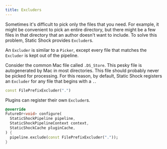 ```yaml
---
title: Excluders
---
```

Sometimes it's difficult to pick only the files that you need. For example,
it might be convenient to pick an entire directory, but there might be a few
files in that directory that an author doesn't want to include. To solve this
problem, Static Shock provides `Excluder`s.

An `Excluder` is similar to a `Picker`, except every file that matches the
`Excluder` is kept out of the pipeline.

Consider the common Mac file called `.DS_Store`. This pesky file is autogenerated
by Mac in most directories. This file should probably never be picked for
processing. For this reason, by default, Static Shock registers an `Excluder`
for any file that begins with a `.`.

```dart
const FilePrefixExcluder(".")
```

Plugins can register their own `Excluder`s.

```dart
@override
FutureOr<void> configure(
  StaticShockPipeline pipeline,
  StaticShockPipelineContext context,
  StaticShockCache pluginCache,
) {
  pipeline.exclude(const FilePrefixExcluder("."));
}
```

